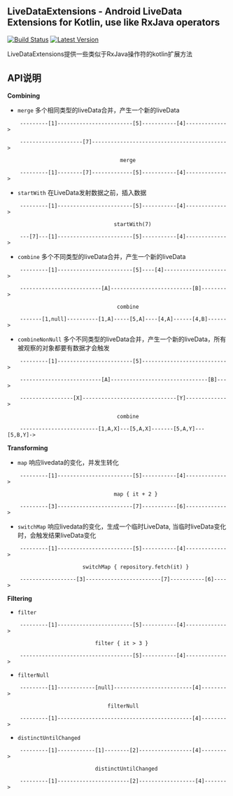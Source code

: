 LiveDataExtensions - Android LiveData Extensions for Kotlin, use like RxJava operators
--------------------------------------------------------------------------------------
[![Build Status](https://travis-ci.com/GunNan/LiveDataExtensions.svg?branch=master)](https://travis-ci.com/github/GunNan/LiveDataExtensions) [![Latest Version](https://img.shields.io/github/v/release/GunNan/LiveDataExtensions?include_prereleases)](https://github.com/GunNan/LiveDataExtensions)

LiveDataExtensions提供一些类似于RxJava操作符的kotlin扩展方法

## API说明

**Combining**

 - `merge`  多个相同类型的liveData合并，产生一个新的liveData
```
    ---------[1]------------------------[5]-----------[4]------------->

    --------------------[7]------------------------------------------->

                                    merge

    ---------[1]--------[7]-------------[5]-----------[4]------------->
```

 - `startWith`  在LiveData发射数据之前，插入数据
```
    ---------[1]------------------------[5]-----------[4]------------->

                                  startWith(7)

    ---[7]---[1]------------------------[5]-----------[4]------------->
```

 - `combine`  多个不同类型的liveData合并，产生一个新的liveData
```
    ---------[1]------------------------[5]----[4]-------------------->

    --------------------------[A]--------------------------[B]-------->

                                   combine

    -------[1,null]----------[1,A]-----[5,A]----[4,A]------[4,B]------>
```

 - `combineNonNull`  多个不同类型的liveData合并，产生一个新的liveData，所有被观察的对象都要有数据才会触发
```
    ---------[1]------------------------[5]--------------------------->

    --------------------------[A]-------------------------------[B]--->

    -----------------[X]------------------------------[Y]------------->

                                   combine

    -------------------------[1,A,X]---[5,A,X]-------[5,A,Y]---[5,B,Y]->
```

**Transforming**

 - `map` 响应livedata的变化，并发生转化

```
    ---------[1]------------------------[5]-----------[4]------------->

                                  map { it + 2 }

    ---------[3]------------------------[7]-----------[6]------------->
```

 - `switchMap` 响应livedata的变化，生成一个临时LiveData, 当临时liveData变化时，会触发结果liveData变化

```
    ---------[1]------------------------[5]-----------[4]------------->

                        switchMap { repository.fetch(it) }

    ------------------[3]------------------------[7]-----------[6]---->
```

**Filtering**

 - `filter`

```
    ---------[1]------------------------[5]-----------[4]------------->

                            filter { it > 3 }

    ------------------------------------[5]-----------[4]------------->
```

 - `filterNull` 

```
    ---------[1]------------[null]-------------------------[4]-------->

                                filterNull

    ---------[1]-------------------------------------------[4]-------->
```

 - `distinctUntilChanged` 

```
    ---------[1]------------[1]--------[2]-----------------[4]-------->

                            distinctUntilChanged

    ---------[1]-----------------------[2]------------------[4]------->
```


